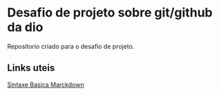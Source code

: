 # Desafio de projeto sobre git/github da dio
Repositorio criado para o desafio de projeto.

## Links uteis

[Sintaxe Basica Marckdown](https://www.markdownguide.org/basic-syntax/)
